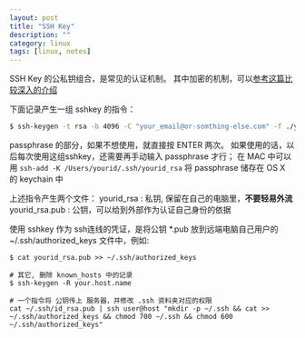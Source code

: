 ```yaml
---
layout: post
title: "SSH Key"
description: ""
category: linux
tags: [linux, notes]
---
```


SSH Key 的公私钥组合，是常见的认证机制。
其中加密的机制，可以[参考这篇比较深入的介绍](https://www.digitalocean.com/community/tutorials/understanding-the-ssh-encryption-and-connection-process)

下面记录产生一组 sshkey 的指令：

```bash
$ ssh-keygen -t rsa -b 4096 -C "your_email@or-somthing-else.com" -f ./yourid_rsa
```

passphrase 的部分，如果不想使用，就直接按 ENTER 两次。
如果使用的话，以后每次使用这组sshkey，还需要再手动输入 passphrase 才行；
在 MAC 中可以用 `ssh-add -K /Users/yourid/.ssh/yourid_rsa` 将 passphrase 储存在 OS X 的 keychain 中

上述指令产生两个文件： 
yourid_rsa : 私钥, 保留在自己的电脑里，__不要轻易外流__
yourid_rsa.pub : 公钥，可以给到外部作为认证自己身份的依据

使用 sshkey 作为 ssh连线的凭证，是将公钥 *.pub 放到远端电脑自己用户的 ~/.ssh/authorized_keys 文件中，例如:

```
$ cat yourid_rsa.pub >> ~/.ssh/authorized_keys

# 其它, 删除 known_hosts 中的记录
$ ssh-keygen -R your.host.name

# 一个指令将 公钥传上 服务器，并修改 .ssh 资料夹对应的权限
cat ~/.ssh/id_rsa.pub | ssh user@host "mkdir -p ~/.ssh && cat >> ~/.ssh/authorized_keys && chmod 700 ~/.ssh && chmod 600 ~/.ssh/authorized_keys"
```
